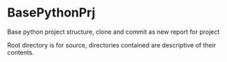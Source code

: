 # BasePythonPrj
Base python project structure, clone and commit as new report for project

Root directory is for source, directories contained are descriptive of their contents.
